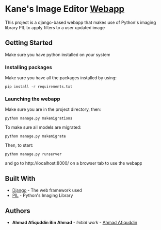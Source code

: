 # Kane's Image Editor [Webapp](http://kanesimageeditor.herokuapp.com)

This project is a django-based webapp that makes use of Python's imaging library PIL to apply filters to a user updated image

## Getting Started

Make sure you have python installed on your system

### Installing packages

Make sure you have all the packages installed by using:

```
pip install -r requirements.txt
```

### Launching the webapp

Make sure you are in the project directory, then:

```
python manage.py makemigrations
```

To make sure all models are migrated:

```
python manage.py makemigrate
```

Then, to start:

```
python manage.py runserver
```

and go to http://localhost:8000/ on a browser tab to use the webapp

## Built With

* [Django](https://www.djangoproject.com/) - The web framework used
* [PIL](https://pillow.readthedocs.io/en/stable/) - Python's Imaging Library

## Authors

* **Ahmad Afiquddin Bin Ahmad** - *Initial work* - [Ahmad Afiquddin](https://github.com/ahmad-afiquddin)

